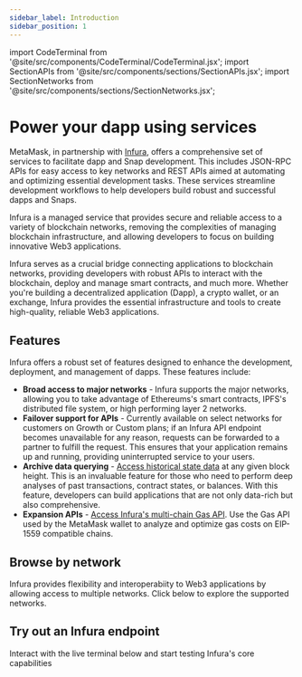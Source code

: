 ```yaml
---
sidebar_label: Introduction
sidebar_position: 1
---
```


import CodeTerminal from '@site/src/components/CodeTerminal/CodeTerminal.jsx';
import SectionAPIs from '@site/src/components/sections/SectionAPIs.jsx';
import SectionNetworks from '@site/src/components/sections/SectionNetworks.jsx';

# Power your dapp using services

MetaMask, in partnership with [Infura](https://www.infura.io/), offers a comprehensive set of
services to facilitate dapp and Snap development.
This includes JSON-RPC APIs for easy access to key networks and REST APIs aimed at automating and
optimizing essential development tasks.
These services streamline development workflows to help developers build robust and successful
dapps and Snaps.

Infura is a managed service that provides secure and reliable access to a variety of blockchain networks, removing
the complexities of managing blockchain infrastructure, and allowing developers to focus on building innovative Web3
applications.

Infura serves as a crucial bridge connecting applications to blockchain networks, providing developers with robust APIs
to interact with the blockchain, deploy and manage smart contracts, and much more.
Whether you're building a decentralized application (Dapp), a crypto wallet, or an exchange, Infura provides the essential
infrastructure and tools to create high-quality, reliable Web3 applications.

## Features

Infura offers a robust set of features designed to enhance the development, deployment, and management of dapps. These features
include:

* **Broad access to major networks** - Infura supports the major networks, allowing you to take advantage of Ethereums's smart
  contracts, IPFS's distributed file system, or high performing layer 2 networks.
* **Failover support for APIs** - Currently available on select networks for customers on Growth or Custom plans; if an Infura API
  endpoint becomes unavailable for any reason, requests can be forwarded to a partner to fulfill the request.
  This ensures that your application remains up and running, providing uninterrupted service to your users.
* **Archive data querying** - [Access historical state data](network-apis/ethereum/concepts/archive-data.md) at any given
  block height. This is an invaluable feature for those who need to perform deep analyses of past transactions, contract
  states, or balances. With this feature, developers can build applications that are not only data-rich but also comprehensive.
* **Expansion APIs** -
  [Access Infura's multi-chain Gas API](../api/infura-expansion-apis/gas-api/). Use the Gas API used by the MetaMask wallet to analyze and
  optimize gas costs on EIP-1559 compatible chains.

<head>
<meta httpEquiv="cache-control" content="no-cache" />
<meta httpEquiv="expires" content="0" />
<meta httpEquiv="pragma" content="no-cache" />
</head>

## Browse by network

Infura provides flexibility and interoperabiity to Web3 applications by allowing access to multiple networks. Click below
to explore the supported networks.

<SectionNetworks />

## Try out an Infura endpoint

Interact with the live terminal below and start testing Infura's core capabilities

<CodeTerminal />